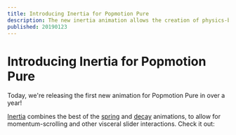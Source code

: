 ```yaml
---
title: Introducing Inertia for Popmotion Pure
description: The new inertia animation allows the creation of physics-based sliders and scroll views
published: 20190123
---
```


# Introducing Inertia for Popmotion Pure

Today, we're releasing the first new animation for Popmotion Pure in over a year!

[Inertia](/api/inertia) combines the best of the [spring](/api/spring) and [decay](/api/decay) animations, to allow for momentum-scrolling and other visceral slider interactions. Check it out:

<CodePen id="BMNvqj" />
